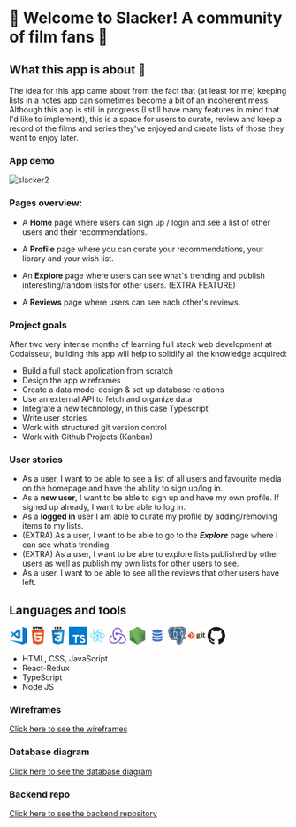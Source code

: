 # 👋 Welcome to Slacker! A community of film fans 🎥


## What this app is about 📝

The idea for this app came about from the fact that (at least for me) keeping lists in a notes app can sometimes become a bit of an incoherent mess.
Although this app is still in progress (I still have many features in mind that I'd like to implement), this is a space for users to curate, review and keep a record of the films and series they've enjoyed and create lists of those they want to enjoy later.

### App demo ###


![slacker2](https://user-images.githubusercontent.com/64054997/103457044-1011be80-4cfc-11eb-8e4c-26bad5261ffc.gif)




### Pages overview: ###

- A **Home** page where users can sign up / login and see a list of other users and their recommendations. 

- A **Profile** page where you can curate your recommendations, your library and your wish list.

- An **Explore** page where users can see what's trending and publish interesting/random lists for other users. (EXTRA FEATURE)

- A **Reviews** page where users can see each other's reviews.

### Project goals ### 

After two very intense months of learning full stack web development at Codaisseur, building this app will help to solidify all the knowledge acquired: 

- Build a full stack application from scratch
- Design the app wireframes 
- Create a data model design & set up database relations
- Use an external API to fetch and organize data
- Integrate a new technology, in this case Typescript
- Write user stories
- Work with structured git version control
- Work with Github Projects (Kanban)

### User stories ###

- As a user, I want to be able to see a list of all users and favourite media on the homepage and have the ability to sign up/log in. 
- As a **new user**, I want to be able to sign up and have my own profile. If signed up already, I want to be able to log in. 
- As a **logged in** user I am able to curate my profile by adding/removing items to my lists.
- (EXTRA) As a user, I want to be able to go to the ***Explore*** page where I can see what’s trending.
- (EXTRA) As a user, I want to be able to explore lists published by other users as well as publish my own lists for other users to see. 
- As a user, I want to be able to see all the reviews that other users have left. 


## Languages and tools 

<img height="32" width="32" src="https://raw.githubusercontent.com/github/explore/80688e429a7d4ef2fca1e82350fe8e3517d3494d/topics/visual-studio-code/visual-studio-code.png" /> <img height="32" width="32" src="https://raw.githubusercontent.com/github/explore/80688e429a7d4ef2fca1e82350fe8e3517d3494d/topics/html/html.png" /> <img height="32" width="32" src="https://raw.githubusercontent.com/github/explore/80688e429a7d4ef2fca1e82350fe8e3517d3494d/topics/css/css.png" /> <img height="32" width="32" src="https://raw.githubusercontent.com/github/explore/80688e429a7d4ef2fca1e82350fe8e3517d3494d/topics/typescript/typescript.png" /> <img height="32" width="32" src="https://raw.githubusercontent.com/github/explore/80688e429a7d4ef2fca1e82350fe8e3517d3494d/topics/react/react.png" /> <img height="32" width="32" src="https://raw.githubusercontent.com/github/explore/80688e429a7d4ef2fca1e82350fe8e3517d3494d/topics/redux/redux.png" /> <img height="32" width="32" src="https://raw.githubusercontent.com/github/explore/80688e429a7d4ef2fca1e82350fe8e3517d3494d/topics/nodejs/nodejs.png" /> <img height="32" width="32" src="https://raw.githubusercontent.com/github/explore/80688e429a7d4ef2fca1e82350fe8e3517d3494d/topics/sql/sql.png" /> <img height="32" width="32" src="https://raw.githubusercontent.com/github/explore/80688e429a7d4ef2fca1e82350fe8e3517d3494d/topics/postgresql/postgresql.png" /> <img height="32" width="32" src="https://raw.githubusercontent.com/github/explore/80688e429a7d4ef2fca1e82350fe8e3517d3494d/topics/git/git.png" /> <img height="32" width="32" src="https://raw.githubusercontent.com/github/explore/78df643247d429f6cc873026c0622819ad797942/topics/github/github.png" />

- HTML, CSS, JavaScript
- React-Redux
- TypeScript
- Node JS

### Wireframes ###

[Click here to see the wireframes](https://app.diagrams.net/#G1wZU0LWpdw-Ne6754GKs4tKYch2t5lCIn)

### Database diagram ###

[Click here to see the database diagram](https://dbdiagram.io/d/5fbcecde3a78976d7b7d3344)

### Backend repo ###

[Click here to see the backend repository](https://github.com/montipallarols/slacker-server)





